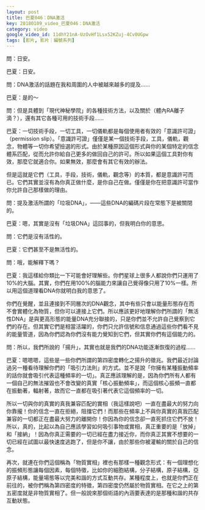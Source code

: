 ```yaml
---
layout: post
title: 巴夏046：DNA激活
key: 20180109_video_巴夏046：DNA激活
category: video
google_video_id: 11dhY21nA-UzOvHf1Lsx52KZuj-4Cv0UGpw
tags: [影片, 影片｜編號系列]
---
```



問：日安。

巴夏：日安。

問：DNA激活的話題在我和周圍的人中被越來越多的提及……

巴夏：是的～

問：但是具體到「現代神秘學院」的各種技術方法，以及關於（體內RA離子滴？），還有其它各種可用的技術手段……

巴夏：一切技術手段，一切工具，一切儀軌都是每個使用者有效的「意識許可證」（permission slip）。「意識許可證」僅僅是某一個技術手段，工具，儀軌，觀念，物體等一切你希望撿選的形式。由於某種原因這個形式與你的某個特定的信念體系匹配，從而允許你給自己更多的做回自己的許可。所以如果這個工具對你有效，那麼它就適合你。如果無效，那麼會有其它有效的辦法。

但是這就是它們（工具，手段，技術，儀軌，觀念等）的本質，都是意識許可而已。它們其實並沒有為你真正做什麼，是你自己在做。僅僅是你在把意識許可當作你允許自己那樣做的理由。

問：提及激活所謂的「垃圾DNA」，——這些DNA的編碼片段在常態下是被關閉的。

巴夏：嗯，其實是沒有「垃圾DNA」這回事的，但我明白你的意思。

問：它們是沒有活性的。

巴夏：它們甚至不是無活性的。

問：哦，能解釋下嗎？

巴夏：我這樣給你類比一下可能會好理解些。你們星球上很多人都說你們只運用了10%的大腦。其實，你們在用100%的腦能力來讓自己覺得像只用了10%一樣。所以用這個道理看DNA你就明白我的意思了。

你們在覺醒，並且連接到不同層次的DNA觀念，其中有些只會以能量形態存在而不會實體化為物質，但你可以連接上它們。所以應該更好地理解你們所謂的「無活性DNA」是與更高形態的能量DNA充分聯接的，只是你們並不允許自己覺察到它們的存在。但其實它們是相當活躍的，你們只允許信號和信息通過這些你們看不見的能量管道，因為你們認為你們沒有能力覺知到它們，但其實你們有這個能力的。

問：所以，我們所說的「揚升」，其實也就是我們的DNA功能逐漸恢復的過程……

巴夏：嗯嗯嗯，這些是一些你們所謂的第四密度轉化之揚升的徵兆。我們最近討論過另一種看待理解你們的「吸引力法則」的方式。並不是說「你擁有某種振動頻率的話你就會吸引代表這種頻率的一切」。真正應該理解的是，因為你們所有人都有一個自己的無法摧毀也不會改變的真實「核心振動頻率」，而這個核心振頻一直都在振動著，輻射著，故而它一直都在吸引著代表它這個頻率的一切。

所以一切與你的真實的真我兼容匹配的實相（我這樣說吧）一直在盡最大的努力向你靠攏！你的信念一直在拒絕，阻擋它們！而那些在頻率上不與你真實的真我匹配兼容的一切都正在盡最大努力的離開你！你因為你的信念卻一直死抓住它們不放！所以，真的，比起以為自己應該學習如何吸引事物或實相，真正重要的是「放掉」和「接納」！因為你真正需要的一切已經在盡力接近你，而你真正其實不想要的一切已經在試圖以最快速度逃跑了，但是你不讓，由於那些你被灌輸的關於自己的信念。

再次，就連在你們這個稱為「物質實相」裡也有那樣一種觀念形式：有一個理想化的振頻形態讓每個因素，每個特徵，比如你的細胞結構，分子結構，原子結構，亞原子結構，能量場態等以完美和諧的方式互動共存。某種程度上，也就是你們正在前往的，被你們稱為第四密度的特徵，第四密度仍然屬於物質實相。在它之上的第五密度就是非物質實相了。但一般說來那個術語的內涵要表達的是那種和諧的共存互動狀態。
